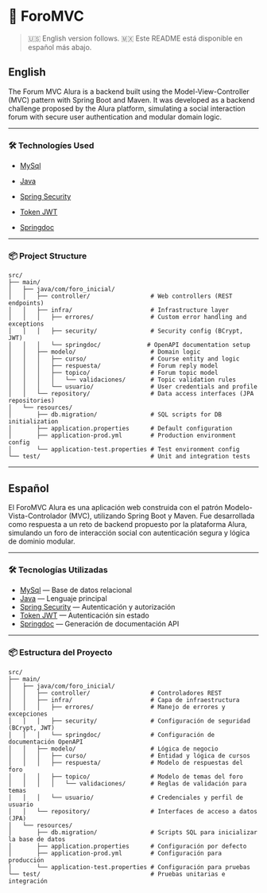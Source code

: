 # 🧵 ForoMVC

> 🇺🇸 English version follows.
> 🇲🇽 Este README está disponible en español más abajo.  

## English

The Forum MVC Alura is a backend built using the Model-View-Controller (MVC) pattern with Spring Boot and Maven. It was developed as a backend challenge proposed by the Alura platform, simulating a social interaction forum with secure user authentication and modular domain logic.

---

### 🛠️ Technologíes Used

- [MySql](https://www.mysql.com/)
- [Java](https://www.java.com/en/)

- [Spring Security](https://start.spring.io/)
- [Token JWT](https://jwt.io/)
- [Springdoc](https://springdoc.org/)

---

### 📦 Project Structure

```plaintext
src/
├── main/
│   ├── java/com/foro_inicial/
│   │   ├── controller/                 # Web controllers (REST endpoints)
│   │   ├── infra/                      # Infrastructure layer
│   │   │   ├── errores/                # Custom error handling and exceptions
│   │   │   ├── security/               # Security config (BCrypt, JWT)
│   │   │   └── springdoc/             # OpenAPI documentation setup
│   │   ├── modelo/                     # Domain logic
│   │   │   ├── curso/                  # Course entity and logic
│   │   │   ├── respuesta/              # Forum reply model
│   │   │   ├── topico/                 # Forum topic model
│   │   │   │   └── validaciones/       # Topic validation rules
│   │   │   └── usuario/                # User credentials and profile
│   │   └── repository/                 # Data access interfaces (JPA repositories)
│   └── resources/
│       ├── db.migration/               # SQL scripts for DB initialization
│       ├── application.properties      # Default configuration
│       ├── application-prod.yml        # Production environment config
│       └── application-test.properties # Test environment config
└── test/                               # Unit and integration tests
```

---

## Español

El ForoMVC Alura es una aplicación web construida con el patrón Modelo-Vista-Controlador (MVC), utilizando Spring Boot y Maven. Fue desarrollada como respuesta a un reto de backend propuesto por la plataforma Alura, simulando un foro de interacción social con autenticación segura y lógica de dominio modular.

---

### 🛠️ Tecnologías Utilizadas

- [MySql](https://www.mysql.com/) — Base de datos relacional  
- [Java](https://www.java.com/en/) — Lenguaje principal  
- [Spring Security](https://start.spring.io/) — Autenticación y autorización  
- [Token JWT](https://jwt.io/) — Autenticación sin estado  
- [Springdoc](https://springdoc.org/) — Generación de documentación API

---

### 📦 Estructura del Proyecto

```plaintext
src/
├── main/
│   ├── java/com/foro_inicial/
│   │   ├── controller/                 # Controladores REST
│   │   ├── infra/                      # Capa de infraestructura
│   │   │   ├── errores/                # Manejo de errores y excepciones
│   │   │   ├── security/               # Configuración de seguridad (BCrypt, JWT)
│   │   │   └── springdoc/              # Configuración de documentación OpenAPI
│   │   ├── modelo/                     # Lógica de negocio
│   │   │   ├── curso/                  # Entidad y lógica de cursos
│   │   │   ├── respuesta/              # Modelo de respuestas del foro
│   │   │   ├── topico/                 # Modelo de temas del foro
│   │   │   │   └── validaciones/       # Reglas de validación para temas
│   │   │   └── usuario/                # Credenciales y perfil de usuario
│   │   └── repository/                 # Interfaces de acceso a datos (JPA)
│   └── resources/
│       ├── db.migration/               # Scripts SQL para inicializar la base de datos
│       ├── application.properties      # Configuración por defecto
│       ├── application-prod.yml        # Configuración para producción
│       └── application-test.properties # Configuración para pruebas
└── test/                               # Pruebas unitarias e integración


